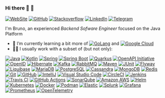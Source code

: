 ### Hi there 🙂 👋

[![WebSite](https://img.shields.io/badge/-Bruno_Ribeiro-555?logo=linkedin&style=for-the-badge&logoColor=0077B5)](http://brunocesar.com/)
[![GitHub](https://img.shields.io/github/followers/brunocesarsilva?label=brunocesarsilva&logo=github&style=for-the-badge)](https://github.com/brunocesarsilva)
[![Stackoverflow](https://img.shields.io/badge/-BrunoRibeiro-555?logo=stack-overflow&style=for-the-badge)](https://stackoverflow.com/users/1783062)
[![LinkedIn](https://img.shields.io/badge/-Bruno_Ribeiro-555?logo=linkedin&style=for-the-badge&logoColor=0077B5)](https://www.linkedin.com/in/brunocesarsilva)
[![Telegram](https://img.shields.io/badge/-@BrunoRibeiro-555?logo=telegram&style=for-the-badge)](https://t.me/brunocrsilva)

I'm Bruno, an experienced *Backend Sofware Engineer* focused on the Java Platform

- 🌱 I’m currently learning a bit more of [![GoLang](https://img.shields.io/badge/-Go-00ADD8?style=flat-square&logo=go&logoColor=white)](https://go.dev/) and [![Google Cloud](https://img.shields.io/badge/-Google_Cloud-4285F4?style=flat-square&logo=google-cloud&logoColor=white)](https://cloud.google.com/)
- 👨‍💻 I usually work with a subset of (but not only):

[![Java](https://img.shields.io/badge/-Java-007396?style=flat-square&logo=java)](https://www.java.com/)
[![Kotlin](https://img.shields.io/badge/-Kotlin-0095D5?&style=flat-square&logo=kotlin&logoColor=white)](https://kotlinlang.org/)
[![Spring](https://img.shields.io/badge/-Spring-6DB33F?style=flat-square&logo=spring&logoColor=white)](https://spring.io/)
[![Spring Boot](https://img.shields.io/badge/-Spring_Boot-6DB33F?style=flat-square&logo=springboot&logoColor=white)](https://spring.io/projects/spring-boot)
[![Quarkus](https://img.shields.io/badge/-Quarkus-4695EB?&style=flat-square&logo=quarkus&logoColor=white)](https://quarkus.io/)
[![OpenAPI Initiative](https://img.shields.io/badge/-OpenAPI_Initiative-6BA539?&style=flat-square&logo=openapiinitiative&logoColor=white)](https://www.openapis.org/)
[![OpenID](https://img.shields.io/badge/-OpenID-F78C40?&style=flat-square&logo=openid&logoColor=white)](https://openid.net/)
[![Hibernate](https://img.shields.io/badge/-Hibernate-59666C?&style=flat-square&logo=hibernate&logoColor=white)](https://hibernate.org/)
[![Kafka](https://img.shields.io/badge/-Apache_Kafka-231F20?style=flat-square&logo=apachekafka&logoColor=white)](https://kafka.apache.org/)
[![RabbitMQ](https://img.shields.io/badge/-RabbitMQ-FF6600?&style=flat-square&logo=rabbitmq&logoColor=white)](https://www.rabbitmq.com/)
[![Maven](https://img.shields.io/badge/-Maven-C71A36?&style=flat-square&logo=apachemaven&logoColor=white)](https://maven.apache.org/)
[![JUnit](https://img.shields.io/badge/-JUnit-25A162?&style=flat-square&logo=junit&logoColor=white)](https://junit.org/junit5/)
[![Flyway](https://img.shields.io/badge/-Flyway-CC0200?&style=flat-square&logo=flyway&logoColor=white)](https://flywaydb.org/)
[![Liquibase](https://img.shields.io/badge/-Liquibase-2962FF?&style=flat-square&logo=liquibase&logoColor=white)](https://liquibase.org/)
[![MariaDB](https://img.shields.io/badge/-MariaDB-003545?&style=flat-square&logo=mariadb&logoColor=white)](https://mariadb.org/)
[![PostgreSQL](https://img.shields.io/badge/-PostgreSQL-4169E1?&style=flat-square&logo=postgresql&logoColor=white)](https://www.postgresql.org/)
[![Cassandra](https://img.shields.io/badge/-Apache_Cassandra-1287B1?&style=flat-square&logo=apachecassandra&logoColor=white)](https://cassandra.apache.org/)
[![MongoDB](https://img.shields.io/badge/-MongoDB-47A248?&style=flat-square&logo=mongodb&logoColor=white)](https://www.mongodb.com/)
[![Redis](https://img.shields.io/badge/-Redis-DC382D?&style=flat-square&logo=redis&logoColor=white)](https://redis.io/)
[![Git](https://img.shields.io/badge/-Git-181717?style=flat-square&logo=git)](https://git-scm.com/)
[![GitHub](https://img.shields.io/badge/-GitHub-181717?style=flat-square&logo=github)](https://github.com/)
[![IntelliJ](https://img.shields.io/badge/-IntelliJ_IDEA-181717?style=flat-square&logo=intellij-idea&logoColor=white)](https://www.jetbrains.com/idea/)
[![Visual Studio Code](https://img.shields.io/badge/-Visual_Studio_Code-007ACC?&style=flat-square&logo=visualsStudiocode&logoColor=white)](https://code.visualstudio.com/)
[![CircleCI](https://img.shields.io/badge/-Circle_CI-343434?&style=flat-square&logo=circleci&logoColor=white)](https://circleci.com/)
[![Jenkins](https://img.shields.io/badge/-Jenkins-D24939?&style=flat-square&logo=jenkins&logoColor=white)](https://www.jenkins.io/)
[![Travis CI](https://img.shields.io/badge/-Travis_CI-3EAAAF?&style=flat-square&logo=travisci&logoColor=white)](https://travis-ci.org/)
[![GitHub Actions](https://img.shields.io/badge/-GitHub_Actions-2088FF?&style=flat-square&logo=githubactions&logoColor=white)](https://github.com/features/actions)
[![SonarQube](https://img.shields.io/badge/-SonarQube-4E9BCD?&style=flat-square&logo=sonarqube&logoColor=white)](https://www.sonarqube.org/)
[![Amazon AWS](https://img.shields.io/badge/-Amazon_AWS-232F3E?&style=flat-square&logo=amazonaws&logoColor=white)](https://aws.amazon.com/)
[![Helm](https://img.shields.io/badge/-Helm-0F1689?&style=flat-square&logo=helm&logoColor=white)](https://helm.sh/)
[![Kubernetes](https://img.shields.io/badge/-Kubernetes-326CE5?&style=flat-square&logo=kubernetes&logoColor=white)](https://kubernetes.io/)
[![Docker](https://img.shields.io/badge/-Docker-2496ED?style=flat-square&logo=docker&logoColor=white)](https://www.docker.com/)
[![Podman](https://img.shields.io/badge/-Podman-892CA0?&style=flat-square&logo=podman&logoColor=white)](https://podman.io/)
[![Elastic](https://img.shields.io/badge/-Elastic-005571?&style=flat-square&logo=elastic&logoColor=white)](https://www.elastic.co/)
[![Splunk](https://img.shields.io/badge/-Splunk-000000?&style=flat-square&logo=splunk&logoColor=white)](https://www.splunk.com/)
[![Grafana](https://img.shields.io/badge/-Grafana-F46800?&style=flat-square&logo=grafana&logoColor=white)](https://grafana.com/)
[![Prometheus](https://img.shields.io/badge/-Prometheus-E6522C?&style=flat-square&logo=prometheus&logoColor=white)](https://prometheus.io/)
[![OpenTelemetry](https://img.shields.io/badge/-OpenTelemetry-000000?&style=flat-square&logo=opentelemetry&logoColor=white)](https://opentelemetry.io/)
